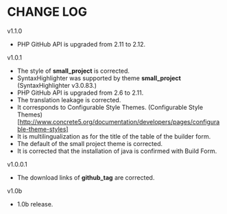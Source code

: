 CHANGE LOG
========================================



v1.1.0
* PHP GitHub API is upgraded from 2.11 to 2.12.



v1.0.1
* The style of **small_project** is corrected.
* SyntaxHighlighter was supported by theme **small_project** (SyntaxHighlighter v3.0.83.)
* PHP GitHub API is upgraded from 2.6 to 2.11.
* The translation leakage is corrected.
* It corresponds to Configurable Style Themes. (Configurable Style Themes)[http://www.concrete5.org/documentation/developers/pages/configurable-theme-styles]
* It is multilingualization as for the title of the table of the builder form.
* The default of the small project theme is corrected.
* It is corrected that the installation of java is confirmed with Build Form.

v1.0.0.1
* The download links of **github_tag** are corrected.

v1.0b
* 1.0b release.